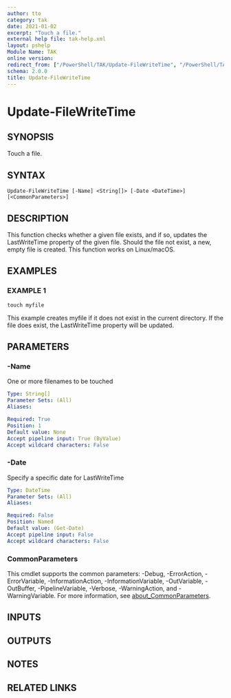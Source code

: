 ```yaml
---
author: tto
category: tak
date: 2021-01-02
excerpt: "Touch a file."
external help file: tak-help.xml
layout: pshelp
Module Name: TAK
online version:
redirect_from: ["/PowerShell/TAK/Update-FileWriteTime", "/PowerShell/TAK/update-filewritetime", "/PowerShell/update-filewritetime"]
schema: 2.0.0
title: Update-FileWriteTime
---
```


# Update-FileWriteTime

## SYNOPSIS
Touch a file.

## SYNTAX

```
Update-FileWriteTime [-Name] <String[]> [-Date <DateTime>] [<CommonParameters>]
```

## DESCRIPTION
This function checks whether a given file exists, and if so, updates the LastWriteTime property of the given file.
Should the file not exist, a new, empty file is created.
This function works on Linux/macOS.

## EXAMPLES

### EXAMPLE 1
```
touch myfile
```

This example creates myfile if it does not exist in the current directory.
If the file does exist, the LastWriteTime property will be updated.

## PARAMETERS

### -Name
One or more filenames to be touched

```yaml
Type: String[]
Parameter Sets: (All)
Aliases:

Required: True
Position: 1
Default value: None
Accept pipeline input: True (ByValue)
Accept wildcard characters: False
```

### -Date
Specify a specific date for LastWriteTime

```yaml
Type: DateTime
Parameter Sets: (All)
Aliases:

Required: False
Position: Named
Default value: (Get-Date)
Accept pipeline input: False
Accept wildcard characters: False
```

### CommonParameters
This cmdlet supports the common parameters: -Debug, -ErrorAction, -ErrorVariable, -InformationAction, -InformationVariable, -OutVariable, -OutBuffer, -PipelineVariable, -Verbose, -WarningAction, and -WarningVariable. For more information, see [about_CommonParameters](http://go.microsoft.com/fwlink/?LinkID=113216).

## INPUTS

## OUTPUTS

## NOTES

## RELATED LINKS

